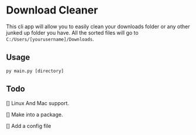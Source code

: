 # Download Cleaner

This cli app will allow you to easily clean your downloads folder or any other junked up folder you have. All the sorted files will go to `C:/Users/[yourusername]/Downloads`.

## Usage

`py main.py [directory]`

## Todo

<p>[] Linux And Mac support.</p>

<p>[] Make into a package.</p>

<p>[] Add a config file</p>
